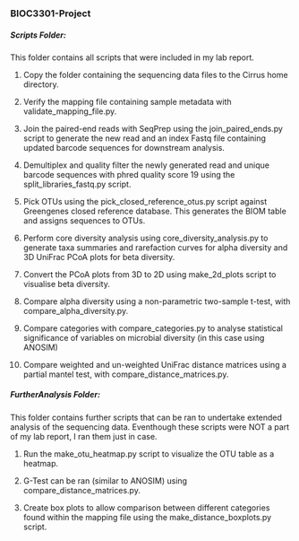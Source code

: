 ### BIOC3301-Project

##### Scripts Folder:
This folder contains all scripts that were included in my lab report.

1)	Copy the folder containing the sequencing data files to the Cirrus home directory.

2)	Verify the mapping file containing sample metadata with validate_mapping_file.py.

3)	Join the paired-end reads with SeqPrep using the join_paired_ends.py script to generate the new read and an index Fastq file containing updated barcode sequences for downstream analysis.

4)	Demultiplex and quality filter the newly generated read and unique barcode sequences with phred quality score 19 using the split_libraries_fastq.py script.

5)	Pick OTUs using the pick_closed_reference_otus.py script against Greengenes closed reference database. This generates the BIOM table and assigns sequences to OTUs.

6)	Perform core diversity analysis using core_diversity_analysis.py to generate taxa summaries and rarefaction curves for alpha diversity and 3D UniFrac PCoA plots for beta diversity.

7)	Convert the PCoA plots from 3D to 2D using make_2d_plots script to visualise beta diversity. 

8)	Compare alpha diversity using a non-parametric two-sample t-test, with compare_alpha_diversity.py. 

9)	Compare categories with compare_categories.py to analyse statistical significance of variables on microbial diversity (in this case using ANOSIM)

10)	Compare weighted and un-weighted UniFrac distance matrices using a partial mantel test, with compare_distance_matrices.py.

##### FurtherAnalysis Folder:
This folder contains further scripts that can be ran to undertake extended analysis of the sequencing data.
Eventhough these scripts were NOT a part of my lab report, I ran them just in case.

1) Run the make_otu_heatmap.py script to visualize the OTU table as a heatmap.

2) G-Test can be ran (similar to ANOSIM) using compare_distance_matrices.py.

3) Create box plots to allow comparison between different categories found within the mapping file using the make_distance_boxplots.py script.
